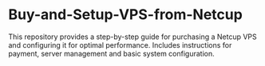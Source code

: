 # Buy-and-Setup-VPS-from-Netcup
This repository provides a step-by-step guide for purchasing a Netcup VPS and configuring it for optimal performance. Includes instructions for payment, server management and basic system configuration.
